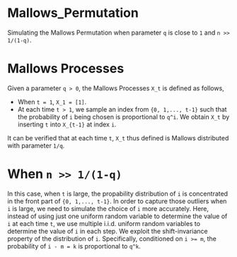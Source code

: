# Mallows_Permutation
Simulating the Mallows Permutation when parameter `q` is close to `1` and `n >> 1/(1-q)`.
# Mallows Processes
Given a parameter `q > 0`, the Mallows Processes `X_t` is defined as follows,
+ When `t = 1`, `X_1 = [1]`.
+ At each time `t > 1`, we sample an index from `{0, 1,..., t-1}` such that the probability of `i` being chosen is proportional to `q^i`. We obtain `X_t` by inserting `t` into `X_{t-1}` at index `i`.

It can be verified that at each time `t`, `X_t` thus defined is Mallows distributed with parameter `1/q`.
# When `n >> 1/(1-q)`
In this case, when `t` is large, the propability distribution of `i` is concentrated in the front part of `{0, 1,..., t-1}`. In order to capture those outliers when `i` is large, we need to simulate the choice of `i` more accurately. Here, instead of using just one uniform random variable to determine the value of `i` at each time `t`, we use multiple i.i.d. uniform random variables to determine the value of `i` in each step. We exploit the shift-invariance property of the distribution of `i`. Specifically, conditioned on `i >= m`, the probability of `i - m = k` is proportional to `q^k`.

